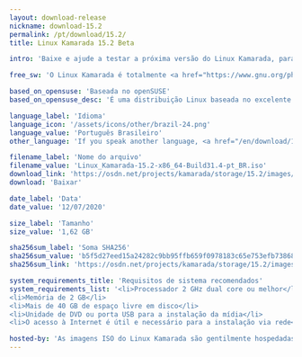 ```yaml
---
layout: download-release
nickname: download-15.2
permalink: /pt/download/15.2/
title: Linux Kamarada 15.2 Beta

intro: 'Baixe e ajude a testar a próxima versão do Linux Kamarada, para PCs e <i>notebooks</i>.'

free_sw: 'O Linux Kamarada é totalmente <a href="https://www.gnu.org/philosophy/free-sw.pt-br.html"><strong>livre</strong></a> para baixar, usar e compartilhar.'

based_on_opensuse: 'Baseada no openSUSE'
based_on_opensuse_desc: 'É uma distribuição Linux baseada no excelente <a href="/pt/2019/05/22/comunidade-opensuse-lanca-a-versao-15-1-da-distribuicao-leap">openSUSE Leap</a> — distribuição híbrida de empresa e comunidade do <a href="http://opensuse.org">openSUSE</a> — e contém personalizações.'

language_label: 'Idioma'
language_icon: '/assets/icons/other/brazil-24.png'
language_value: 'Português Brasileiro'
other_language: 'If you speak another language, <a href="/en/download/15.2">click here</a>.'

filename_label: 'Nome do arquivo'
filename_value: 'Linux_Kamarada-15.2-x86_64-Build31.4-pt_BR.iso'
download_link: 'https://osdn.net/projects/kamarada/storage/15.2/images/iso/Linux_Kamarada-15.2-x86_64-Build31.4-pt_BR.iso'
download: 'Baixar'

date_label: 'Data'
date_value: '12/07/2020'

size_label: 'Tamanho'
size_value: '1,62 GB'

sha256sum_label: 'Soma SHA256'
sha256sum_value: 'b5f5d27eed15a24282c9bb95ffb659f0978183c65e753efb73868b2b7e2a9514'
sha256sum_link: 'https://osdn.net/projects/kamarada/storage/15.2/images/iso/Linux_Kamarada-15.2-x86_64-Build31.4-pt_BR.iso.sha256'

system_requirements_title: 'Requisitos de sistema recomendados'
system_requirements_list: '<li>Processador 2 GHz dual core ou melhor</li>
<li>Memória de 2 GB</li>
<li>Mais de 40 GB de espaço livre em disco</li>
<li>Unidade de DVD ou porta USB para a instalação da mídia</li>
<li>O acesso à Internet é útil e necessário para a instalação via rede</li>'

hosted-by: 'As imagens ISO do Linux Kamarada são gentilmente hospedadas pela'
---
```

